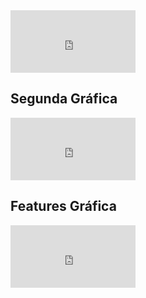   
<iframe src="https://f8880a0f9ced.ngrok.io/#/notebook/2FBV8R4MG/paragraph/paragraph_1592868428236_-95018284?asIframe" width="100%" height="300" style="width: 200px; height: 100px; border: 0px"></iframe>

<h2> Segunda Gráfica </h2>  

  <iframe src="https://f8880a0f9ced.ngrok.io/#/notebook/2FBV8R4MG/paragraph/paragraph_1592868360220_-1800748781?asIframe" style="width: 200px; height: 100px; border: 0px"></iframe>
<h2> Features Gráfica </h2>  
   
   <iframe src="https://f8880a0f9ced.ngrok.io/#/notebook/2FBV8R4MG/paragraph/paragraph_1592857868450_-1507570090?asIframe" style="width: 200px; height: 100px; border: 0px"></iframe>


